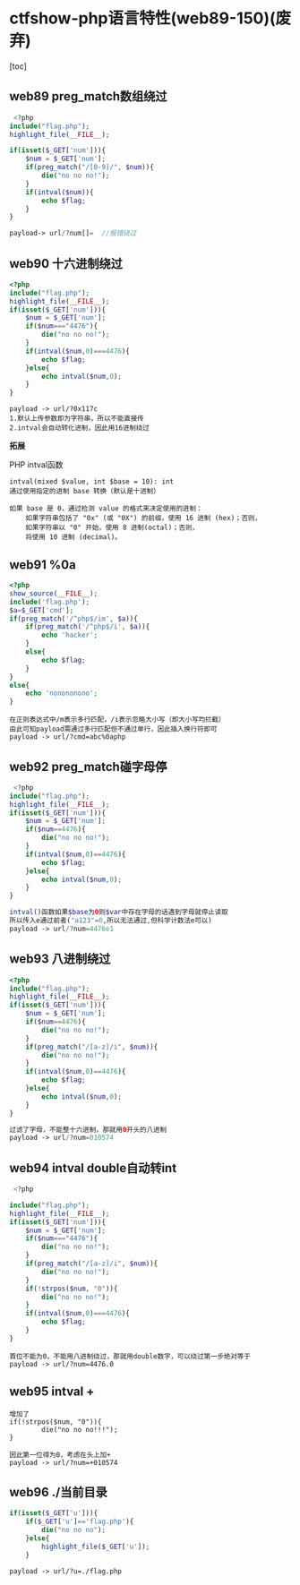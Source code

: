 # ctfshow-php语言特性(web89-150)(废弃)
[toc]

## web89 preg\_match数组绕过
```php
 <?php
include("flag.php");
highlight_file(__FILE__);

if(isset($_GET['num'])){
    $num = $_GET['num'];
    if(preg_match("/[0-9]/", $num)){
        die("no no no!");
    }
    if(intval($num)){
        echo $flag;
    }
} 
```
```php
payload-> url/?num[]=  //报错绕过
```


## web90 十六进制绕过
```php
<?php
include("flag.php");
highlight_file(__FILE__);
if(isset($_GET['num'])){
    $num = $_GET['num'];
    if($num==="4476"){
        die("no no no!");
    }
    if(intval($num,0)===4476){
        echo $flag;
    }else{
        echo intval($num,0);
    }
} 
```
```Plain Text
payload -> url/?0x117c
1.默认上传参数即为字符串，所以不能直接传
2.intval会自动转化进制，因此用16进制绕过
```
**拓展**

PHP intval函数

```Plain Text
intval(mixed $value, int $base = 10): int
通过使用指定的进制 base 转换（默认是十进制）

如果 base 是 0，通过检测 value 的格式来决定使用的进制：
    如果字符串包括了 "0x" (或 "0X") 的前缀，使用 16 进制 (hex)；否则，
    如果字符串以 "0" 开始，使用 8 进制(octal)；否则，
    将使用 10 进制 (decimal)。
```


## web91 %0a
```php
<?php
show_source(__FILE__);
include('flag.php');
$a=$_GET['cmd'];
if(preg_match('/^php$/im', $a)){
    if(preg_match('/^php$/i', $a)){
        echo 'hacker';
    }
    else{
        echo $flag;
    }
}
else{
    echo 'nonononono';
} 
```
```Plain Text
在正则表达式中/m表示多行匹配，/i表示忽略大小写（即大小写均拦截）
由此可知payload需通过多行匹配但不通过单行，因此插入换行符即可
payload -> url/?cmd=abc%0aphp
```


## web92 preg\_match碰字母停
```php
 <?php
include("flag.php");
highlight_file(__FILE__);
if(isset($_GET['num'])){
    $num = $_GET['num'];
    if($num==4476){
        die("no no no!");
    }
    if(intval($num,0)==4476){
        echo $flag;
    }else{
        echo intval($num,0);
    }
} 
```
```php
intval()函数如果$base为0则$var中存在字母的话遇到字母就停止读取 
所以传入e通过前者("a123"=0,所以无法通过,但科学计数法e可以)
payload -> url/?num=4476e1
```


## web93 八进制绕过
```php
<?php
include("flag.php");
highlight_file(__FILE__);
if(isset($_GET['num'])){
    $num = $_GET['num'];
    if($num==4476){
        die("no no no!");
    }
    if(preg_match("/[a-z]/i", $num)){
        die("no no no!");
    }
    if(intval($num,0)==4476){
        echo $flag;
    }else{
        echo intval($num,0);
    }
} 
```
```php
过滤了字母，不能整十六进制，那就用0开头的八进制
payload -> url/?num=010574
```


## web94 intval double自动转int 
```php
 <?php

include("flag.php");
highlight_file(__FILE__);
if(isset($_GET['num'])){
    $num = $_GET['num'];
    if($num==="4476"){
        die("no no no!");
    }
    if(preg_match("/[a-z]/i", $num)){
        die("no no no!");
    }
    if(!strpos($num, "0")){
        die("no no no!");
    }
    if(intval($num,0)===4476){
        echo $flag;
    }
} 
```
```Plain Text
首位不能为0，不能用八进制绕过，那就用double数字，可以绕过第一步绝对等于
payload -> url/?num=4476.0
```


## web95 intval + 
```Plain Text
增加了
if(!strpos($num, "0")){
        die("no no no!!!");
}

因此第一位得为0，考虑在头上加+
payload -> url/?num=+010574
```


## web96 ./当前目录
```php
if(isset($_GET['u'])){
    if($_GET['u']=='flag.php'){
        die("no no no");
    }else{
        highlight_file($_GET['u']);
    } 
```
```Plain Text
payload -> url/?u=./flag.php
```


